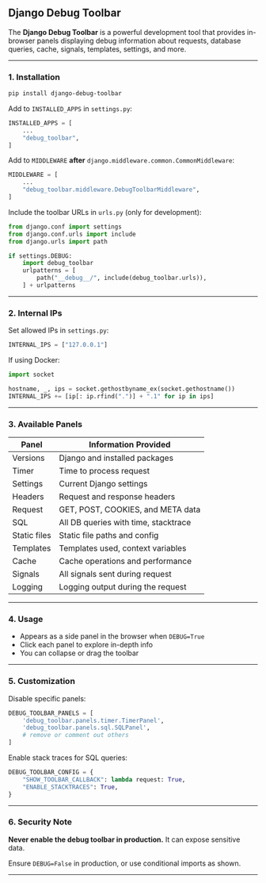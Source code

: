 ## **Django Debug Toolbar**

The **Django Debug Toolbar** is a powerful development tool that provides in-browser panels displaying debug information about requests, database queries, cache, signals, templates, settings, and more.

---

### **1. Installation**

```bash
pip install django-debug-toolbar
```

Add to `INSTALLED_APPS` in `settings.py`:

```python
INSTALLED_APPS = [
    ...
    "debug_toolbar",
]
```

Add to `MIDDLEWARE` **after** `django.middleware.common.CommonMiddleware`:

```python
MIDDLEWARE = [
    ...
    "debug_toolbar.middleware.DebugToolbarMiddleware",
]
```

Include the toolbar URLs in `urls.py` (only for development):

```python
from django.conf import settings
from django.conf.urls import include
from django.urls import path

if settings.DEBUG:
    import debug_toolbar
    urlpatterns = [
        path("__debug__/", include(debug_toolbar.urls)),
    ] + urlpatterns
```

---

### **2. Internal IPs**

Set allowed IPs in `settings.py`:

```python
INTERNAL_IPS = ["127.0.0.1"]
```

If using Docker:

```python
import socket

hostname, _, ips = socket.gethostbyname_ex(socket.gethostname())
INTERNAL_IPS += [ip[: ip.rfind(".")] + ".1" for ip in ips]
```

---

### **3. Available Panels**

| Panel        | Information Provided                 |
| ------------ | ------------------------------------ |
| Versions     | Django and installed packages        |
| Timer        | Time to process request              |
| Settings     | Current Django settings              |
| Headers      | Request and response headers         |
| Request      | GET, POST, COOKIES, and META data    |
| SQL          | All DB queries with time, stacktrace |
| Static files | Static file paths and config         |
| Templates    | Templates used, context variables    |
| Cache        | Cache operations and performance     |
| Signals      | All signals sent during request      |
| Logging      | Logging output during the request    |

---

### **4. Usage**

* Appears as a side panel in the browser when `DEBUG=True`
* Click each panel to explore in-depth info
* You can collapse or drag the toolbar

---

### **5. Customization**

Disable specific panels:

```python
DEBUG_TOOLBAR_PANELS = [
    'debug_toolbar.panels.timer.TimerPanel',
    'debug_toolbar.panels.sql.SQLPanel',
    # remove or comment out others
]
```

Enable stack traces for SQL queries:

```python
DEBUG_TOOLBAR_CONFIG = {
    "SHOW_TOOLBAR_CALLBACK": lambda request: True,
    "ENABLE_STACKTRACES": True,
}
```

---

### **6. Security Note**

**Never enable the debug toolbar in production.** It can expose sensitive data.

Ensure `DEBUG=False` in production, or use conditional imports as shown.

---
